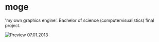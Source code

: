 moge
====

'my own graphics engine'. Bachelor of science (computervisualistics) final project.

![Preview 07.01.2013](https://raw.github.com/GuidoSchmidt/moge/master/img/bsc17.jpg)
